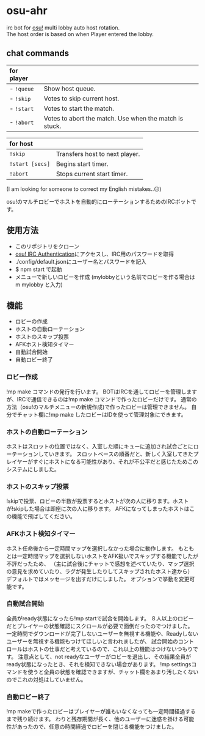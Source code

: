 # osu-ahr
irc bot for [osu!](https://osu.ppy.sh/home) multi lobby auto host rotation.  
The host order is based on when Player entered the lobby.

## chat commands
|for player||
|:--|:--|
|- `!queue`| Show host queue.|
|- `!skip `| Votes to skip current host.|
|- `!start`| Votes to start the match.|
|- `!abort`| Votes to abort the match. Use when the match is stuck.|
 
|for host||
|:--|:--|
|`!skip`| Transfers host to next player.|
|`!start [secs]`| Begins start timer.|
|`!abort`| Stops current start timer.|

(I am looking for someone to correct my English mistakes..😖)


osu!のマルチロビーでホストを自動的にローテーションするためのIRCボットです。

## 使用方法
+ このリポジトリをクローン
+ [osu! IRC Authentication](https://osu.ppy.sh/p/irc)にアクセスし、IRC用のパスワードを取得
+ ./config/default.jsonにユーザー名とパスワードを記入
+ $ npm start で起動
+ メニューで新しいロビーを作成 (mylobbyという名前でロビーを作る場合は m mylobby と入力)

## 機能
- ロビーの作成 
- ホストの自動ローテーション
- ホストのスキップ投票 
- AFKホスト検知タイマー
- 自動試合開始
- 自動ロビー終了

### ロビー作成
!mp make コマンドの発行を行います。
BOTはIRCを通してロビーを管理しますが、IRCで通信できるのは!mp make コマンドで作ったロビーだけです。
通常の方法（osu!のマルチメニューの新規作成)で作ったロビーは管理できません。
自分でチャット欄に!mp make したロビーはIDを使って管理対象にできます。

### ホストの自動ローテーション
ホストはスロットの位置ではなく、入室した順にキューに追加され試合ごとにローテーションしていきます。
スロットベースの順番だと、新しく入室してきたプレイヤーがすぐにホストになる可能性があり、それが不公平だと感じたためこのシステムにしました。

### ホストのスキップ投票
!skipで投票、ロビーの半数が投票するとホストが次の人に移ります。ホストが!skipした場合は即座に次の人に移ります。
AFKになってしまったホストはこの機能で飛ばしてください。

### AFKホスト検知タイマー
ホスト任命後から一定時間マップを選択しなかった場合に動作します。
もともとは一定時間マップを選択しないホストをAFK扱いでスキップする機能でしたが不評だったため、
（主に試合後にチャットで感想を述べていたり、マップ選択の意見を求めていたり、ラグが発生したりしてスキップされたホスト達から）
デフォルトではメッセージを出すだけにしました。
オプションで挙動を変更可能です。

### 自動試合開始
全員がready状態になったら!mp startで試合を開始します。
８人以上のロビーだとプレイヤーの状態確認にスクロールが必要で面倒だったのでつけました。
一定時間でダウンロードが完了しないユーザーを無視する機能や、Readyしないユーザーを無視する機能もつけてほしいと言われましたが、
試合開始のコントロールはホストの仕事だと考えているので、これ以上の機能はつけないつもりです。
注意点として、not readyなユーザーがロビーを退出し、その結果全員がready状態になったとき、それを検知できない場合があります。
!mp settingsコマンドを使うと全員の状態を確認できますが、チャット欄をあまり汚したくないのでこれの対処はしていません。

### 自動ロビー終了
!mp makeで作ったロビーはプレイヤーが誰もいなくなっても一定時間経過するまで残り続けます。
わりと残存期間が長く、他のユーザーに迷惑を掛ける可能性があったので、任意の時間経過でロビーを閉じる機能をつけました。
